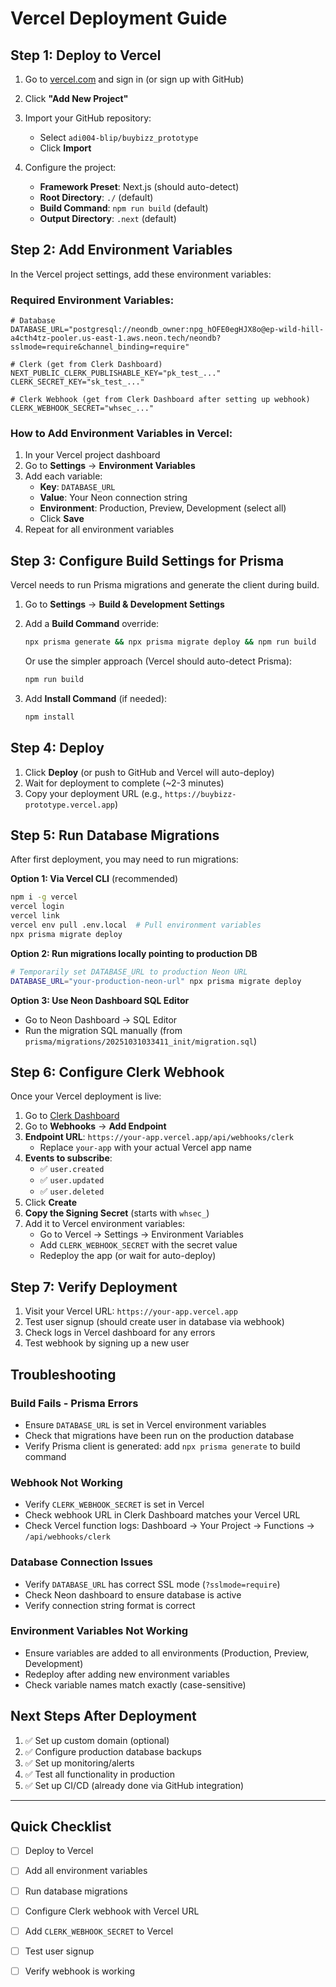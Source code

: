 # Vercel Deployment Guide

## Step 1: Deploy to Vercel

1. Go to [vercel.com](https://vercel.com) and sign in (or sign up with GitHub)

2. Click **"Add New Project"**

3. Import your GitHub repository:
   - Select `adi004-blip/buybizz_prototype`
   - Click **Import**

4. Configure the project:
   - **Framework Preset**: Next.js (should auto-detect)
   - **Root Directory**: `./` (default)
   - **Build Command**: `npm run build` (default)
   - **Output Directory**: `.next` (default)

## Step 2: Add Environment Variables

In the Vercel project settings, add these environment variables:

### Required Environment Variables:

```env
# Database
DATABASE_URL="postgresql://neondb_owner:npg_hOFE0egHJX8o@ep-wild-hill-a4cth4tz-pooler.us-east-1.aws.neon.tech/neondb?sslmode=require&channel_binding=require"

# Clerk (get from Clerk Dashboard)
NEXT_PUBLIC_CLERK_PUBLISHABLE_KEY="pk_test_..."
CLERK_SECRET_KEY="sk_test_..."

# Clerk Webhook (get from Clerk Dashboard after setting up webhook)
CLERK_WEBHOOK_SECRET="whsec_..."
```

### How to Add Environment Variables in Vercel:

1. In your Vercel project dashboard
2. Go to **Settings** → **Environment Variables**
3. Add each variable:
   - **Key**: `DATABASE_URL`
   - **Value**: Your Neon connection string
   - **Environment**: Production, Preview, Development (select all)
   - Click **Save**
4. Repeat for all environment variables

## Step 3: Configure Build Settings for Prisma

Vercel needs to run Prisma migrations and generate the client during build.

1. Go to **Settings** → **Build & Development Settings**
2. Add a **Build Command** override:
   ```bash
   npx prisma generate && npx prisma migrate deploy && npm run build
   ```
   
   Or use the simpler approach (Vercel should auto-detect Prisma):
   ```bash
   npm run build
   ```

3. Add **Install Command** (if needed):
   ```bash
   npm install
   ```

## Step 4: Deploy

1. Click **Deploy** (or push to GitHub and Vercel will auto-deploy)
2. Wait for deployment to complete (~2-3 minutes)
3. Copy your deployment URL (e.g., `https://buybizz-prototype.vercel.app`)

## Step 5: Run Database Migrations

After first deployment, you may need to run migrations:

**Option 1: Via Vercel CLI** (recommended)
```bash
npm i -g vercel
vercel login
vercel link
vercel env pull .env.local  # Pull environment variables
npx prisma migrate deploy
```

**Option 2: Run migrations locally pointing to production DB**
```bash
# Temporarily set DATABASE_URL to production Neon URL
DATABASE_URL="your-production-neon-url" npx prisma migrate deploy
```

**Option 3: Use Neon Dashboard SQL Editor**
- Go to Neon Dashboard → SQL Editor
- Run the migration SQL manually (from `prisma/migrations/20251031033411_init/migration.sql`)

## Step 6: Configure Clerk Webhook

Once your Vercel deployment is live:

1. Go to [Clerk Dashboard](https://dashboard.clerk.com)
2. Go to **Webhooks** → **Add Endpoint**
3. **Endpoint URL**: `https://your-app.vercel.app/api/webhooks/clerk`
   - Replace `your-app` with your actual Vercel app name
4. **Events to subscribe**:
   - ✅ `user.created`
   - ✅ `user.updated`
   - ✅ `user.deleted`
5. Click **Create**
6. **Copy the Signing Secret** (starts with `whsec_`)
7. Add it to Vercel environment variables:
   - Go to Vercel → Settings → Environment Variables
   - Add `CLERK_WEBHOOK_SECRET` with the secret value
   - Redeploy the app (or wait for auto-deploy)

## Step 7: Verify Deployment

1. Visit your Vercel URL: `https://your-app.vercel.app`
2. Test user signup (should create user in database via webhook)
3. Check logs in Vercel dashboard for any errors
4. Test webhook by signing up a new user

## Troubleshooting

### Build Fails - Prisma Errors
- Ensure `DATABASE_URL` is set in Vercel environment variables
- Check that migrations have been run on the production database
- Verify Prisma client is generated: add `npx prisma generate` to build command

### Webhook Not Working
- Verify `CLERK_WEBHOOK_SECRET` is set in Vercel
- Check webhook URL in Clerk Dashboard matches your Vercel URL
- Check Vercel function logs: Dashboard → Your Project → Functions → `/api/webhooks/clerk`

### Database Connection Issues
- Verify `DATABASE_URL` has correct SSL mode (`?sslmode=require`)
- Check Neon dashboard to ensure database is active
- Verify connection string format is correct

### Environment Variables Not Working
- Ensure variables are added to all environments (Production, Preview, Development)
- Redeploy after adding new environment variables
- Check variable names match exactly (case-sensitive)

## Next Steps After Deployment

1. ✅ Set up custom domain (optional)
2. ✅ Configure production database backups
3. ✅ Set up monitoring/alerts
4. ✅ Test all functionality in production
5. ✅ Set up CI/CD (already done via GitHub integration)

---

## Quick Checklist

- [ ] Deploy to Vercel
- [ ] Add all environment variables
- [ ] Run database migrations
- [ ] Configure Clerk webhook with Vercel URL
- [ ] Add `CLERK_WEBHOOK_SECRET` to Vercel
- [ ] Test user signup
- [ ] Verify webhook is working

